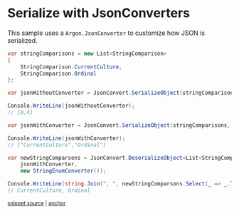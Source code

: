 # Serialize with JsonConverters

This sample uses a `Argon.JsonConverter` to customize how JSON is serialized.

<!-- snippet: SerializeWithJsonConvertersUsage -->
<a id='snippet-SerializeWithJsonConvertersUsage'></a>
```cs
var stringComparisons = new List<StringComparison>
{
    StringComparison.CurrentCulture,
    StringComparison.Ordinal
};

var jsonWithoutConverter = JsonConvert.SerializeObject(stringComparisons);

Console.WriteLine(jsonWithoutConverter);
// [0,4]

var jsonWithConverter = JsonConvert.SerializeObject(stringComparisons, new StringEnumConverter());

Console.WriteLine(jsonWithConverter);
// ["CurrentCulture","Ordinal"]

var newStringComparsons = JsonConvert.DeserializeObject<List<StringComparison>>(
    jsonWithConverter,
    new StringEnumConverter());

Console.WriteLine(string.Join(", ", newStringComparsons.Select(_ => _.ToString()).ToArray()));
// CurrentCulture, Ordinal
```
<sup><a href='/src/ArgonTests/Documentation/Samples/Serializer/SerializeWithJsonConverters.cs#L10-L35' title='Snippet source file'>snippet source</a> | <a href='#snippet-SerializeWithJsonConvertersUsage' title='Start of snippet'>anchor</a></sup>
<!-- endSnippet -->
